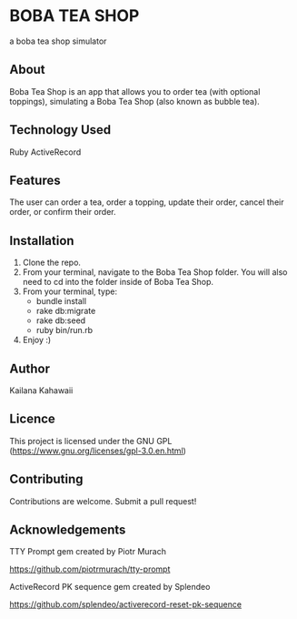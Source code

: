 
# BOBA TEA SHOP
a boba tea shop simulator 

## About
Boba Tea Shop is an app that allows you to order tea (with optional toppings), simulating a Boba Tea Shop (also known as bubble tea).

## Technology Used 

Ruby 
ActiveRecord


## Features

The user can order a tea, order a topping, update their order, cancel their order, or confirm their order. 

## Installation 

1) Clone the repo. 
2) From your terminal, navigate to the Boba Tea Shop folder. You will also need to cd into the folder inside of Boba Tea Shop. 
3) From your terminal, type:
    - bundle install 
    - rake db:migrate
    - rake db:seed 
    - ruby bin/run.rb
4) Enjoy :)

## Author
Kailana Kahawaii 

## Licence
This project is licensed under the GNU GPL (https://www.gnu.org/licenses/gpl-3.0.en.html)

## Contributing 
Contributions are welcome. Submit a pull request!

## Acknowledgements

TTY Prompt gem created by Piotr Murach

https://github.com/piotrmurach/tty-prompt

ActiveRecord PK sequence gem created by Splendeo

https://github.com/splendeo/activerecord-reset-pk-sequence

